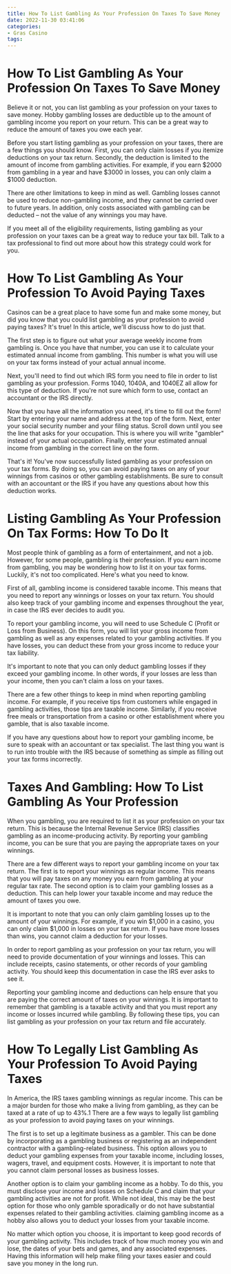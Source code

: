 ```yaml
---
title: How To List Gambling As Your Profession On Taxes To Save Money
date: 2022-11-30 03:41:06
categories:
- Gras Casino
tags:
---
```



#  How To List Gambling As Your Profession On Taxes To Save Money

Believe it or not, you can list gambling as your profession on your taxes to save money. Hobby gambling losses are deductible up to the amount of gambling income you report on your return. This can be a great way to reduce the amount of taxes you owe each year. 

Before you start listing gambling as your profession on your taxes, there are a few things you should know. First, you can only claim losses if you itemize deductions on your tax return. Secondly, the deduction is limited to the amount of income from gambling activities. For example, if you earn $2000 from gambling in a year and have $3000 in losses, you can only claim a $1000 deduction. 

There are other limitations to keep in mind as well. Gambling losses cannot be used to reduce non-gambling income, and they cannot be carried over to future years. In addition, only costs associated with gambling can be deducted – not the value of any winnings you may have. 

If you meet all of the eligibility requirements, listing gambling as your profession on your taxes can be a great way to reduce your tax bill. Talk to a tax professional to find out more about how this strategy could work for you.

#  How To List Gambling As Your Profession To Avoid Paying Taxes

Casinos can be a great place to have some fun and make some money, but did you know that you could list gambling as your profession to avoid paying taxes? It's true! In this article, we'll discuss how to do just that.

The first step is to figure out what your average weekly income from gambling is. Once you have that number, you can use it to calculate your estimated annual income from gambling. This number is what you will use on your tax forms instead of your actual annual income.

Next, you'll need to find out which IRS form you need to file in order to list gambling as your profession. Forms 1040, 1040A, and 1040EZ all allow for this type of deduction. If you're not sure which form to use, contact an accountant or the IRS directly.

Now that you have all the information you need, it's time to fill out the form! Start by entering your name and address at the top of the form. Next, enter your social security number and your filing status. Scroll down until you see the line that asks for your occupation. This is where you will write "gambler" instead of your actual occupation. Finally, enter your estimated annual income from gambling in the correct line on the form.

That's it! You've now successfully listed gambling as your profession on your tax forms. By doing so, you can avoid paying taxes on any of your winnings from casinos or other gambling establishments. Be sure to consult with an accountant or the IRS if you have any questions about how this deduction works.

#  Listing Gambling As Your Profession On Tax Forms: How To Do It

Most people think of gambling as a form of entertainment, and not a job. However, for some people, gambling is their profession. If you earn income from gambling, you may be wondering how to list it on your tax forms. Luckily, it's not too complicated. Here's what you need to know.

First of all, gambling income is considered taxable income. This means that you need to report any winnings or losses on your tax return. You should also keep track of your gambling income and expenses throughout the year, in case the IRS ever decides to audit you.

To report your gambling income, you will need to use Schedule C (Profit or Loss from Business). On this form, you will list your gross income from gambling as well as any expenses related to your gambling activities. If you have losses, you can deduct these from your gross income to reduce your tax liability.

It's important to note that you can only deduct gambling losses if they exceed your gambling income. In other words, if your losses are less than your income, then you can't claim a loss on your taxes.

There are a few other things to keep in mind when reporting gambling income. For example, if you receive tips from customers while engaged in gambling activities, those tips are taxable income. Similarly, if you receive free meals or transportation from a casino or other establishment where you gamble, that is also taxable income.

If you have any questions about how to report your gambling income, be sure to speak with an accountant or tax specialist. The last thing you want is to run into trouble with the IRS because of something as simple as filling out your tax forms incorrectly.

#  Taxes And Gambling: How To List Gambling As Your Profession

When you gambling, you are required to list it as your profession on your tax return. This is because the Internal Revenue Service (IRS) classifies gambling as an income-producing activity. By reporting your gambling income, you can be sure that you are paying the appropriate taxes on your winnings.

There are a few different ways to report your gambling income on your tax return. The first is to report your winnings as regular income. This means that you will pay taxes on any money you earn from gambling at your regular tax rate. The second option is to claim your gambling losses as a deduction. This can help lower your taxable income and may reduce the amount of taxes you owe.

It is important to note that you can only claim gambling losses up to the amount of your winnings. For example, if you win $1,000 in a casino, you can only claim $1,000 in losses on your tax return. If you have more losses than wins, you cannot claim a deduction for your losses.

In order to report gambling as your profession on your tax return, you will need to provide documentation of your winnings and losses. This can include receipts, casino statements, or other records of your gambling activity. You should keep this documentation in case the IRS ever asks to see it.

Reporting your gambling income and deductions can help ensure that you are paying the correct amount of taxes on your winnings. It is important to remember that gambling is a taxable activity and that you must report any income or losses incurred while gambling. By following these tips, you can list gambling as your profession on your tax return and file accurately.

#  How To Legally List Gambling As Your Profession To Avoid Paying Taxes

In America, the IRS taxes gambling winnings as regular income. This can be a major burden for those who make a living from gambling, as they can be taxed at a rate of up to 43%.1 There are a few ways to legally list gambling as your profession to avoid paying taxes on your winnings.

The first is to set up a legitimate business as a gambler. This can be done by incorporating as a gambling business or registering as an independent contractor with a gambling-related business. This option allows you to deduct your gambling expenses from your taxable income, including losses, wagers, travel, and equipment costs. However, it is important to note that you cannot claim personal losses as business losses.

Another option is to claim your gambling income as a hobby. To do this, you must disclose your income and losses on Schedule C and claim that your gambling activities are not for profit. While not ideal, this may be the best option for those who only gamble sporadically or do not have substantial expenses related to their gambling activities. claiming gambling income as a hobby also allows you to deduct your losses from your taxable income.

No matter which option you choose, it is important to keep good records of your gambling activity. This includes track of how much money you win and lose, the dates of your bets and games, and any associated expenses. Having this information will help make filing your taxes easier and could save you money in the long run.